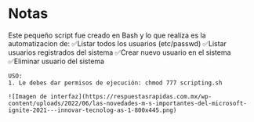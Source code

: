 # Notas 

Este pequeño script fue creado en Bash y lo que realiza es la automatizacion de:
    ✅Listar todos los usuarios (etc/passwd)
    ✅Listar usuarios registrados del sistema
    ✅Crear nuevo usuario en el sistema
    ✅Eliminar usuario del sistema


```
USO:
1. Le debes dar permisos de ejecución: chmod 777 scripting.sh

![Imagen de interfaz](https://respuestasrapidas.com.mx/wp-content/uploads/2022/06/las-novedades-m-s-importantes-del-microsoft-ignite-2021---innovar-tecnolog-as-1-800x445.png)
```